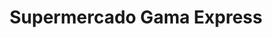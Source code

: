 ---
title: "Supermercado Gama Express"
url: /caracas/supermercado-gama-express-av-francisco-de-miranda/
shop: Supermarkt
---